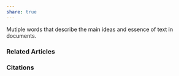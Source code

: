 ```yaml
---
share: true
---
```


Mutiple words that describe the main ideas and essence of text in documents.

### Related Articles

### Citations
